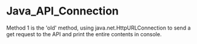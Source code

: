 # Java_API_Connection

Method 1 is the 'old' method, using java.net.HttpURLConnection to send a get request to the API and print the entire contents in console.
